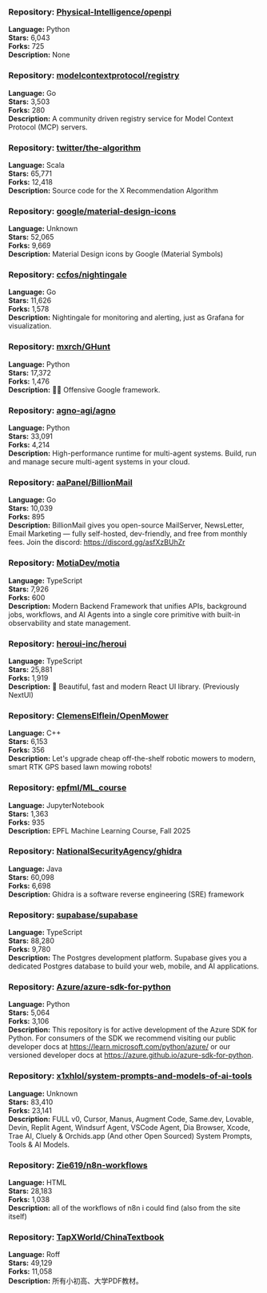 ### **Repository:** [Physical-Intelligence/openpi](https://github.com/Physical-Intelligence/openpi)

**Language:** Python  
**Stars:** 6,043  
**Forks:** 725  
**Description:** None

### **Repository:** [modelcontextprotocol/registry](https://github.com/modelcontextprotocol/registry)

**Language:** Go  
**Stars:** 3,503  
**Forks:** 280  
**Description:** A community driven registry service for Model Context Protocol (MCP) servers.

### **Repository:** [twitter/the-algorithm](https://github.com/twitter/the-algorithm)

**Language:** Scala  
**Stars:** 65,771  
**Forks:** 12,418  
**Description:** Source code for the X Recommendation Algorithm

### **Repository:** [google/material-design-icons](https://github.com/google/material-design-icons)

**Language:** Unknown  
**Stars:** 52,065  
**Forks:** 9,669  
**Description:** Material Design icons by Google (Material Symbols)

### **Repository:** [ccfos/nightingale](https://github.com/ccfos/nightingale)

**Language:** Go  
**Stars:** 11,626  
**Forks:** 1,578  
**Description:** Nightingale for monitoring and alerting, just as Grafana for visualization.

### **Repository:** [mxrch/GHunt](https://github.com/mxrch/GHunt)

**Language:** Python  
**Stars:** 17,372  
**Forks:** 1,476  
**Description:** 🕵️‍♂️ Offensive Google framework.

### **Repository:** [agno-agi/agno](https://github.com/agno-agi/agno)

**Language:** Python  
**Stars:** 33,091  
**Forks:** 4,214  
**Description:** High-performance runtime for multi-agent systems. Build, run and manage secure multi-agent systems in your cloud.

### **Repository:** [aaPanel/BillionMail](https://github.com/aaPanel/BillionMail)

**Language:** Go  
**Stars:** 10,039  
**Forks:** 895  
**Description:** BillionMail gives you open-source MailServer, NewsLetter, Email Marketing — fully self-hosted, dev-friendly, and free from monthly fees. Join the discord: https://discord.gg/asfXzBUhZr

### **Repository:** [MotiaDev/motia](https://github.com/MotiaDev/motia)

**Language:** TypeScript  
**Stars:** 7,926  
**Forks:** 600  
**Description:** Modern Backend Framework that unifies APIs, background jobs, workflows, and AI Agents into a single core primitive with built-in observability and state management.

### **Repository:** [heroui-inc/heroui](https://github.com/heroui-inc/heroui)

**Language:** TypeScript  
**Stars:** 25,881  
**Forks:** 1,919  
**Description:** 🚀 Beautiful, fast and modern React UI library. (Previously NextUI)

### **Repository:** [ClemensElflein/OpenMower](https://github.com/ClemensElflein/OpenMower)

**Language:** C++  
**Stars:** 6,153  
**Forks:** 356  
**Description:** Let's upgrade cheap off-the-shelf robotic mowers to modern, smart RTK GPS based lawn mowing robots!

### **Repository:** [epfml/ML_course](https://github.com/epfml/ML_course)

**Language:** JupyterNotebook  
**Stars:** 1,363  
**Forks:** 935  
**Description:** EPFL Machine Learning Course, Fall 2025

### **Repository:** [NationalSecurityAgency/ghidra](https://github.com/NationalSecurityAgency/ghidra)

**Language:** Java  
**Stars:** 60,098  
**Forks:** 6,698  
**Description:** Ghidra is a software reverse engineering (SRE) framework

### **Repository:** [supabase/supabase](https://github.com/supabase/supabase)

**Language:** TypeScript  
**Stars:** 88,280  
**Forks:** 9,780  
**Description:** The Postgres development platform. Supabase gives you a dedicated Postgres database to build your web, mobile, and AI applications.

### **Repository:** [Azure/azure-sdk-for-python](https://github.com/Azure/azure-sdk-for-python)

**Language:** Python  
**Stars:** 5,064  
**Forks:** 3,106  
**Description:** This repository is for active development of the Azure SDK for Python. For consumers of the SDK we recommend visiting our public developer docs at https://learn.microsoft.com/python/azure/ or our versioned developer docs at https://azure.github.io/azure-sdk-for-python.

### **Repository:** [x1xhlol/system-prompts-and-models-of-ai-tools](https://github.com/x1xhlol/system-prompts-and-models-of-ai-tools)

**Language:** Unknown  
**Stars:** 83,410  
**Forks:** 23,141  
**Description:** FULL v0, Cursor, Manus, Augment Code, Same.dev, Lovable, Devin, Replit Agent, Windsurf Agent, VSCode Agent, Dia Browser, Xcode, Trae AI, Cluely & Orchids.app (And other Open Sourced) System Prompts, Tools & AI Models.

### **Repository:** [Zie619/n8n-workflows](https://github.com/Zie619/n8n-workflows)

**Language:** HTML  
**Stars:** 28,183  
**Forks:** 1,038  
**Description:** all of the workflows of n8n i could find (also from the site itself)

### **Repository:** [TapXWorld/ChinaTextbook](https://github.com/TapXWorld/ChinaTextbook)

**Language:** Roff  
**Stars:** 49,129  
**Forks:** 11,058  
**Description:** 所有小初高、大学PDF教材。


